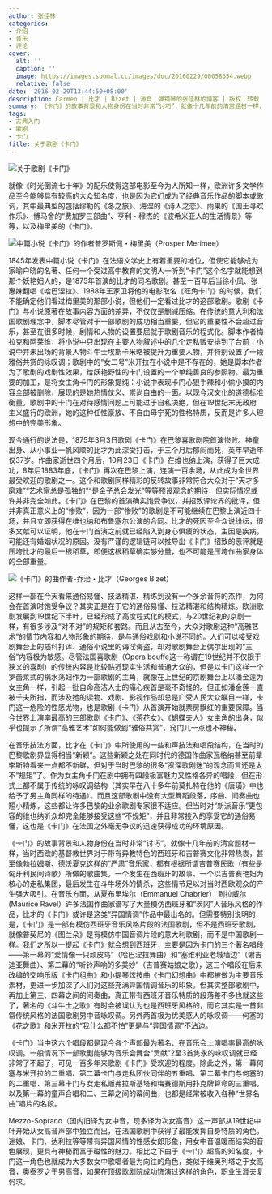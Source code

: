 ```yaml
---
author: 张佳林
categories:
- 介绍
- 音乐
- 评论
cover:
  alt: ''
  caption: ''
  image: https://images.soomal.cc/images/doc/20160229/00058654.webp
  relative: false
date: '2016-02-29T13:44:50+08:00'
description: Carmen | 比才 | Bizet | 源自：弹钢琴的张佳林的博客 | 版权：转载 |  平均/总评分：09.31/121
summary: 《卡门》的故事背景和人物身份在当时非常“讨巧”，就像十几年前的清宫题材一样，当时西欧的基督教世界对于带有异教特色的西班牙和吉普赛文化非常热衷，甚至像勃拉姆斯、德沃夏克这样的“严肃”音乐家，都有根据所谓吉普赛民歌（有些是匈牙利民间诗歌）所做的歌曲集……
tags:
- 古典入门
- 歌剧
- 卡门
title: 关于歌剧《卡门》
---
```


![关于歌剧《卡门》](https://images.soomal.cc/images/doc/20160229/00058654.webp)





就像《时光倒流七十年》的配乐使得这部电影至今为人所知一样，欧洲许多文学作品至今能够具有较高的大众知名度，也是因为它们成为了经典音乐作品的脚本或歌词，其中最典型的包括缪勒的《冬之旅》、海涅的《诗人之恋》、雨果的《国王寻欢作乐》、博马舍的“费加罗三部曲”、亨利・穆杰的《波希米亚人的生活情景》等等，以及梅里美的《卡门》。

![中篇小说《卡门》的作者普罗斯佩・梅里美（Prosper Merimee）](https://images.soomal.cc/images/doc/20160229/00058655_01.webp)





1845年发表中篇小说《卡门》在法语文学史上有着重要的地位，但使它能够成为家喻户晓的名著、任何一个受过高中教育的文明人一听到“卡门”这个名字就能想到那个妖艳妇人的，是1875年首演的比才的同名歌剧。甚至一百年后当徐小凤、张惠妹翻唱《哈巴涅拉》、1988年王家卫将他的电影取名《旺角卡门》的时候，我们不能确定他们看过梅里美的那部小说，但他们一定看过比才的这部歌剧。歌剧《卡门》与小说原著在故事内容方面的差异，不仅仅是删减压缩。在传统的意大利和法国歌剧理念中，脚本尽管对于一部歌剧的成功相当重要，但它的重要性不会超过音乐，甚至在很多时候，剧情和人物的设置要屈就于歌剧音乐的程式化。脚本作者梅拉克和阿莱维，将小说中只出现在主要人物叙述中的几个走私贩安排到了台前；小说中并未出场的背景人物斗牛士埃斯卡米略被提升为重要人物，并特别设置了一段雅俗共赏的咏叹调；歌剧中的“女二号”米开拉在小说中是不存在的，她是脚本作者为了歌剧的戏剧性效果，给妖艳野性的卡门设置的一个单纯善良的参照物。最为重要的加工，是将女主角卡门的形象提纯：小说中表现卡门心狠手辣和小偷小摸的内容全部被删除，展现的是她热情仗义、崇尚自由的一面。以现今汉文化的道德标准衡量，歌剧中的卡门在对待感情问题上可能过于自私决绝，但在19世纪末无政府主义盛行的欧洲，她的这种任性豪放、不自由毋宁死的性格特质，反而是许多人理想中的完美形象。

现今通行的说法是，1875年3月3日歌剧《卡门》在巴黎喜歌剧院首演惨败。神童出身、从小事业一帆风顺的比才为此深受打击，于三个月后郁闷而死，英年早逝年仅37岁。作曲家逝世四个月后，10月23日《卡门》在维也纳上演，获得了巨大成功，8年后1883年底，《卡门》再次在巴黎上演，连演一百余场，从此成为全世界最受欢迎的歌剧之一。这个和歌剧同样精彩的反转故事非常符合大众对于“天才多磨难”“艺术家总是孤独的”“是金子总会发光”等等预设观念的期待，但实际情况或许并非完全如此。《卡门》在巴黎的首演确实饱受争议，并招致评论界的批评，但并非真正意义上的“惨败”，因为一部“惨败”的歌剧是不可能继续在巴黎上演近四十场，并且立即获得在维也纳和布鲁塞尔公演的合同。比才的死因至今众说纷纭，很多文献可以证明，他在卡门首演之前就已经陷入到身心俱疲的状态，主因是疾病，可能还有婚姻状况的原因。没有严谨的逻辑链可以推导出《卡门》招致的恶评就是压垮比才的最后一根稻草，即便这根稻草确实够分量，也不可能是压垮作曲家身体的全部重量。

![《卡门》的曲作者-乔治・比才（Georges Bizet）](https://images.soomal.cc/images/doc/20160229/00058653_01.webp)





这样一部在今天看来通俗易懂、技法精湛、精练到没有一个多余音符的杰作，为何会在首演时饱受争议？其实正是在于它的通俗易懂、技法精湛和结构精炼。欧洲歌剧发展到19世纪下半叶，已经形成了高度程式化的模式，与20世纪初的京剧一样，有很多涉及“对不对”的规矩和套路。而且从古至今，大众对歌剧这种“高雅艺术”的情节内容和人物形象的期待，是与通俗戏剧和小说不同的。人们可以接受戏剧舞台上的插科打诨、通俗小说里的诲淫诲盗，却对歌剧舞台上偶尔出现的“三俗”内容极为敏感。尽管法国喜歌剧（Opera bouffe这一称谓在19世纪并不仅限于狭义的喜剧）的传统内容是比较贴近现实生活和普通大众的，但是以卡门这样一个罗蕾莱式的祸水荡妇作为一部歌剧的主角，就像在上世纪的京剧舞台上以潘金莲为女主角一样，引起一批自命高洁人士的痛心疾首是毫不奇怪的。但正如潘金莲一直被千夫所指，而涉及她的读物、戏剧、影视作品却总是广受人民大众瞩目一样，卡门这一危险的性感尤物，也是歌剧《卡门》从首演开始就票房飘红的重要保障。当今世界上演率最高的三部歌剧《卡门》、《茶花女》、《蝴蝶夫人》女主角的出身，似乎也提示了所谓“高雅艺术”如何能做到“雅俗共赏”，窍门儿一点也不神秘。

在音乐技法方面，比才在《卡门》中所使用的一些和声技法和唱段结构，在当时的巴黎歌剧界显得相当“新颖”。这些新颖之处在同时代的德国作曲家瓦格纳甚至前辈李斯特看来一点都不新鲜，但对于当时巴黎的很多“资深歌剧迷”的观念而言还是太不“规矩”了。作为女主角卡门在剧中拥有四段极富魅力又性格各异的唱段，但在形式上都不属于传统的咏叹调结构（其实早在八十多年前莫扎特在他的《唐璜》中也给予了男主角同样的待遇）。而且这部歌剧中没有大型舞蹈段落，序曲、间奏曲也短小精炼，这些都让许多巴黎的业余歌剧专家很不适应。但当时对“新派音乐”更包容的维也纳听众却完全能够接受这些“不规矩”，并且非常投入的享受它的通俗易懂，这也是《卡门》在法国之外毫无争议的迅速获得成功的环境原因。

《卡门》的故事背景和人物身份在当时非常“讨巧”，就像十几年前的清宫题材一样，当时西欧的基督教世界对于带有异教特色的西班牙和吉普赛文化非常热衷，甚至像勃拉姆斯、德沃夏克这样的“严肃”音乐家，都有根据所谓吉普赛民歌（有些是匈牙利民间诗歌）所做的歌曲集。一个发生在西班牙的故事、一个以吉普赛艳妇为核心的走私集团，最后发生在斗牛场外的情杀，这些情节足以对当时西欧观众的产生强大吸引。在音乐方面，从夏布里埃尔（Emmanuel Chabrier） 到拉威尔(Maurice Ravel）许多法国作曲家谱写了大量模仿西班牙和“茨冈”人音乐风格的作品，比才的《卡门》或许是这类“异国情调”作品中最出名的。但需要特别说明的是，《卡门》是一部有模仿西班牙音乐风格片段的法国歌剧，但不是西班牙歌剧，就像普契尼的《图兰朵》是有模仿中国音调片段的意大利歌剧，而不是中国歌剧一样。我们之所以一提起《卡门》就会想到西班牙，主要是因为卡门的三个著名唱段――第一幕的“爱情像一只顽皮鸟”（哈巴涅拉舞曲）和“塞维利亚老城墙边”（谢吉迪亚舞曲）、第二幕的“听铃声响的多美妙”（吉普赛姑娘之歌），这三个唱段在后来改编的交响乐版《卡门组曲》和小提琴炫技曲《卡门幻想曲》中都被做为主要音乐素材，更进一步加深了人们对这些充满异国情调音乐的印象。但其实整部歌剧中，再加上第三、四幕之间的间奏曲，真正带有西班牙音乐特质的段落差不多也就这些了，著名的《斗牛士之歌》有时会被误认为也是西班牙风格的，而它其实是一首非常传统风格的法国歌剧男中音咏叹调。另外两首极为优美感人的咏叹调――何塞的《花之歌》和米开拉的“我什么都不怕”更是与“异国情调”不沾边。

《卡门》当中这六个唱段都是现今各个声部最为著名、在音乐会上演唱率最高的咏叹调。一般情况下一部歌剧能够为音乐会舞台“贡献”2至3首隽永的咏叹调就已经非常了不起了，可见一百多年来歌剧《卡门》受欢迎的程度。除此之外，第一幕何塞与米开拉的二重唱、第二幕卡门与走私团伙同伴的五重唱、第二幕卡门与何塞的的二重唱、第三幕卡门与女走私贩弗拉斯基塔和梅赛德斯用扑克牌算命的三重唱，以及第一幕的童声合唱和二、三幕之间的幕间曲，也都是经常被收入各种“世界名曲”唱片的名段。

Mezzo-Soprano（国内旧译为女中音，现多译为次女高音）这一声部从19世纪中叶开始从女高音声部中独立而出，在法国歌剧中获得了最能发挥自身特质的角色。迷娘、卡门、达利拉等等带有异国风情的性感女郎形象，用女中音温暖而结实的音色展现，更具有神秘而富于磁性的魅力。相比之下由于《卡门》超高的知名度，卡门这一角色也就成为大多数女中歌唱者最为向往的角色，类似于维奥列塔之于女高音，奥泰罗之于男高音，如果在顶级歌剧院成功饰演过这样的角色，职业生涯夫复何求。